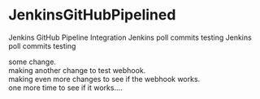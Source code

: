 # JenkinsGitHubPipelined
Jenkins GitHub Pipeline Integration
Jenkins poll commits testing
Jenkins poll commits testing


some change.  
making another change to test webhook.  
making even more changes to see if the webhook works.  
one more time to see if it works....
